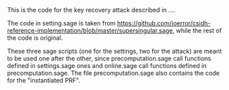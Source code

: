 This is the code for the key recovery attack described in ....

The code in setting.sage is taken from https://github.com/ioerror/csidh-reference-implementation/blob/master/supersingular.sage, while the rest of the code is original.

These three sage scripts (one for the settings, two for the attack) are meant to be used one after the other, since precomputation.sage call functions defined in settings.sage ones and online.sage call functions defined in precomputation.sage. The file precomputation.sage also contains the code for the "instantiated PRF".
